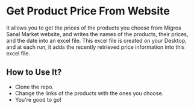 # Get Product Price From Website
  It allows you to get the prices of the products you choose from Migros Sanal Market website, and writes the names of the products, 
  their prices, and the date into an excel file. This excel file is created on your Desktop, and at each run, it adds the recently retrieved
  price information into this excel file.
## How to Use It?
  * Clone the repo.
  * Change the links of the products with the ones you choose.
  * You're good to go!
